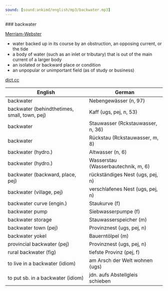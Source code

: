 ```yaml
---
sound: [sound:ankimd/english/mp3/backwater.mp3]
---
```


\### backwater

[Merriam-Webster](https://www.merriam-webster.com/dictionary/backwater)

- water backed up in its course by an obstruction, an opposing current, or the tide
- a body of water (such as an inlet or tributary) that is out of the main current of a larger body
- an isolated or backward place or condition
- an unpopular or unimportant field (as of study or business)

[dict.cc](https://www.dict.cc/backwater)

| English        | German       |
| -------------- | ------------ |
| backwater | Nebengewässer (n, 97) |
| backwater (behindthetimes, small, town, pej) | Kaff (ugs, pej, n, 53) |
| backwater | Stauwasser (Rckstauwasser, n, 36) |
| backwater | Rückstau (Rckstauwasser, m, 8) |
| backwater (hydro.) | Altwasser (n, 6) |
| backwater (hydro.) | Wasserstau (Wasserbautechnik, m, 6) |
| backwater (backward, place, pej) | rückständiges Nest (ugs, pej, n) |
| backwater (village, pej) | verschlafenes Nest (ugs, pej, n) |
| backwater curve (engin.) | Staukurve (f) |
| backwater pump | Siebwasserpumpe (f) |
| backwater storage | Stauwasserspeicher (m) |
| backwater town (pej) | Provinznest (ugs, pej, n) |
| backwater yokel | Bauerntölpel (m) |
| provincial backwater (pej) | Provinznest (ugs, pej, n) |
| rural backwater (fig) | tiefste Provinz (pej, f) |
| to live in a backwater (idiom) | am Arsch der Welt wohnen (ugs) |
| to put sb. in a backwater (idiom) | jdn. aufs Abstellgleis schieben |
